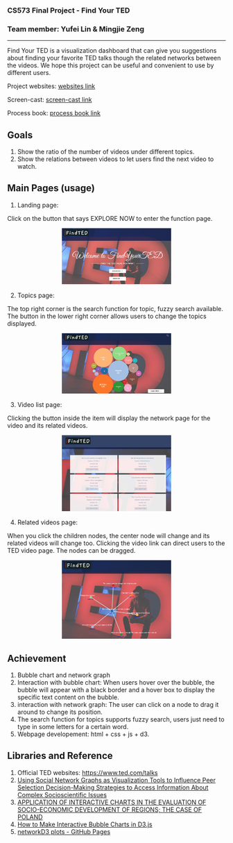### CS573 Final Project - Find Your TED 
### Team member: Yufei Lin & Mingjie Zeng
--------

Find Your TED is a visualization dashboard that can give you
suggestions about finding your favorite TED talks though the related networks between the videos. We hope this project can be useful and convenient to use by different users.

Project websites:  [websites link](https://jasminezzz9.github.io/CS573_Final_Project/)

Screen-cast: [screen-cast link](https://www.youtube.com/watch?v=WPHyvr4XTw8)

Process book: [process book link](https://github.com/YufeiLinUlysses/CS573_Final_Project/blob/main/Process%20book%20-%20Find%20Your%20TED.pdf)

## Goals
1. Show the ratio of the number of videos under different topics.
2. Show the relations between videos to let users find the next video to watch.

## Main Pages (usage)
1. Landing page:

Click on the button that says EXPLORE NOW to enter the function page.
<div align=center><img src="https://github.com/YufeiLinUlysses/CS573_Final_Project/blob/main/pics%20-%20readme/main-refine.jpg" width="50%" margin-left="20%"></div>

2. Topics page:

The top right corner is the search function for topic, fuzzy search available. The button in the lower right corner allows users to change the topics displayed.
<div align=center><img src="https://github.com/YufeiLinUlysses/CS573_Final_Project/blob/main/pics%20-%20readme/imp-topic.jpg" width="50%" margin-left="20%"></div>

3. Video list page:

Clicking the button inside the item will display the network page for the video and its related videos.
<div align=center><img src="https://github.com/YufeiLinUlysses/CS573_Final_Project/blob/main/pics%20-%20readme/imp-list.jpg" width="50%" margin-left="20%"></div>

4. Related videos page:

When you click the children nodes, the center node will change and its related videos will change too. Clicking the video link can direct users to the TED video page. The nodes can be dragged.
<div align=center><img src="https://github.com/YufeiLinUlysses/CS573_Final_Project/blob/main/pics%20-%20readme/imp-net.jpg" width="50%" margin-left="20%"></div>

   
## Achievement
1. Bubble chart and network graph
2. Interaction with bubble chart: When users hover over the bubble, the bubble will appear with a black border and a hover box to display the specific text content on the bubble. 
3. interaction with network graph: The user can click on a node to drag it around to change its position.
4. The search function for topics supports fuzzy search, users just need to type in some letters for a certain word.
5. Webpage developement: html + css + js + d3.

## Libraries and Reference
1. Official TED websites: https://www.ted.com/talks
2. [Using Social Network Graphs as Visualization Tools to Influence Peer Selection Decision-Making Strategies to Access Information About Complex Socioscientific Issues](https://www.tandfonline.com/doi/abs/10.1080/10508406.2011.563655)
3. [APPLICATION OF INTERACTIVE CHARTS IN THE EVALUATION OF SOCIO-ECONOMIC DEVELOPMENT OF REGIONS; THE CASE OF POLAND](http://acta.urk.edu.pl/APPLICATION-OF-INTERACTIVE-CHARTS-IN-THE-EVALUATION-OF-SOCIO-ECONOMIC-DEVELOPMENT,109093,0,2.html)
4. [How to Make Interactive Bubble Charts in D3.js](https://www.webtips.dev/how-to-make-interactive-bubble-charts-in-d3-js)
5. [networkD3 plots - GitHub Pages](https://christophergandrud.github.io/networkD3/)
